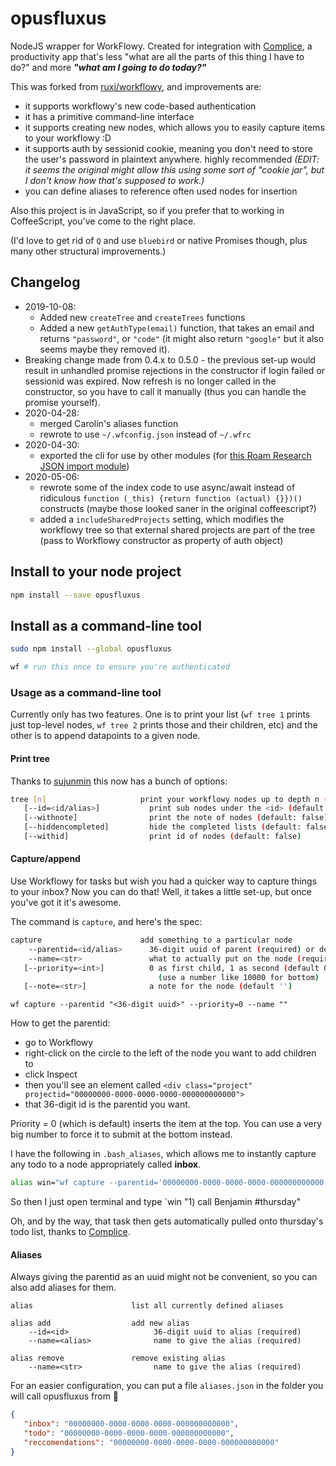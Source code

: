 # opusfluxus

NodeJS wrapper for WorkFlowy. Created for integration with [Complice](https://complice.co), a productivity app that's less "what are all the parts of this thing I have to do?" and more ***"what am I going to do today?"***

This was forked from [ruxi/workflowy](https://github.com/ruxi/workflowy), and improvements are:

- it supports workflowy's new code-based authentication
- it has a primitive command-line interface
- it supports creating new nodes, which allows you to easily capture items to your workflowy :D
- it supports auth by sessionid cookie, meaning you don't need to store the user's password in plaintext anywhere. highly recommended *(EDIT: it seems the original might allow this using some sort of "cookie jar", but I don't know how that's supposed to work.)*
- you can define aliases to reference often used nodes for insertion

Also this project is in JavaScript, so if you prefer that to working in CoffeeScript, you've come to the right place.

(I'd love to get rid of `Q` and use `bluebird` or native Promises though, plus many other structural improvements.)

## Changelog

- 2019-10-08:
  - Added new `createTree` and `createTrees` functions
  - Added a new `getAuthType(email)` function, that takes an email and returns `"password"`, or `"code"` (it might also return `"google"` but it also seems maybe they removed it).
- Breaking change made from 0.4.x to 0.5.0 - the previous set-up would result in unhandled promise rejections in the constructor if login failed or sessionid was expired. Now refresh is no longer called in the constructor, so you have to call it manually (thus you can handle the promise yourself).
- 2020-04-28:
  - merged Carolin's aliases function
  - rewrote to use `~/.wfconfig.json` instead of `~/.wfrc`
- 2020-04-30:
  - exported the cli for use by other modules (for [this Roam Research JSON import module](https://github.com/malcolmocean/wf2roam))
- 2020-05-06:
  - rewrote some of the index code to use async/await instead of ridiculous `function (_this) {return function (actual) {}})()` constructs (maybe those looked saner in the original coffeescript?)
  - added a `includeSharedProjects` setting, which modifies the workflowy tree so that external shared projects are part of the tree (pass to Workflowy constructor as property of auth object)

## Install to your node project

```bash
npm install --save opusfluxus
```

## Install as a command-line tool

```bash
sudo npm install --global opusfluxus

wf # run this once to ensure you're authenticated
```

### Usage as a command-line tool

Currently only has two features. One is to print your list (`wf tree 1` prints just top-level nodes, `wf tree 2` prints those and their children, etc) and the other is to append datapoints to a given node.

#### Print tree

Thanks to [sujunmin](https://github.com/sujunmin) this now has a bunch of options:

```bash
tree [n]                     print your workflowy nodes up to depth n (default: 2)
   [--id=<id/alias>]           print sub nodes under the <id> (default: whole tree)
   [--withnote]                print the note of nodes (default: false)
   [--hiddencompleted]         hide the completed lists (default: false)
   [--withid]                  print id of nodes (default: false)
```

#### Capture/append

Use Workflowy for tasks but wish you had a quicker way to capture things to your inbox? Now you can do that! Well, it takes a little set-up, but once you've got it it's awesome.

The command is `capture`, and here's the spec:

```bash
capture                      add something to a particular node
    --parentid=<id/alias>      36-digit uuid of parent (required) or defined alias
    --name=<str>               what to actually put on the node (required)
   [--priority=<int>]          0 as first child, 1 as second (default 0 (top))
                                 (use a number like 10000 for bottom)
   [--note=<str>]              a note for the node (default '')
```

`wf capture --parentid "<36-digit uuid>" --priority=0 --name ""`

How to get the parentid:

- go to Workflowy
- right-click on the circle to the left of the node you want to add children to
- click Inspect
- then you'll see an element called `<div class="project" projectid="00000000-0000-0000-0000-000000000000">`
- that 36-digit id is the parentid you want.

Priority = 0 (which is default) inserts the item at the top. You can use a very big number to force it to submit at the bottom instead.

I have the following in `.bash_aliases`, which allows me to instantly capture any todo to a node appropriately called **inbox**.

```bash
alias win="wf capture --parentid='00000000-0000-0000-0000-000000000000' --name"
```

So then I just open terminal and type `win "1) call Benjamin #thursday"

Oh, and by the way, that task then gets automatically pulled onto thursday's todo list, thanks to [Complice](https://complice.co/and/workflowy).

#### Aliases

Always giving the parentid as an uuid might not be convenient, so you can also add aliases for them.

``` console
alias                      list all currently defined aliases

alias add                  add new alias
    --id=<id>                   36-digit uuid to alias (required)
    --name=<alias>              name to give the alias (required)

alias remove               remove existing alias
    --name=<str>                name to give the alias (required)
```

For an easier configuration, you can put a file `aliases.json` in the folder you will call opusfluxus from 🙂

``` json
{
   "inbox": "00000000-0000-0000-0000-000000000000",
   "todo": "00000000-0000-0000-0000-000000000000",
   "reccomendations": "00000000-0000-0000-0000-000000000000"
}
```
